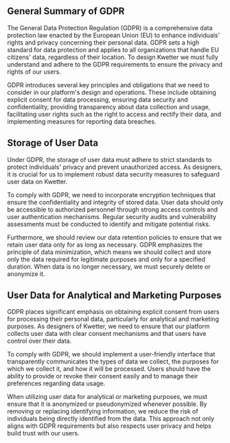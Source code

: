 ## General Summary of GDPR

The General Data Protection Regulation (GDPR) is a comprehensive data protection law enacted by the European Union (EU)
to enhance individuals' rights and privacy concerning their personal data. GDPR sets a high standard for data protection
and applies to all organizations that handle EU citizens' data, regardless of their location. To design Kwetter we must
fully understand and adhere to the GDPR requirements to ensure the privacy and rights of our users.

GDPR introduces several key principles and obligations that we need to consider in our platform's design and operations.
These include obtaining explicit consent for data processing, ensuring data security and confidentiality, providing
transparency about data collection and usage, facilitating user rights such as the right to access and rectify their
data, and implementing measures for reporting data breaches.

## Storage of User Data

Under GDPR, the storage of user data must adhere to strict standards to protect individuals' privacy and prevent
unauthorized access. As designers, it is crucial for us to implement robust data security measures to safeguard user
data on Kwetter.

To comply with GDPR, we need to incorporate encryption techniques that ensure the confidentiality and integrity of
stored data. User data should only be accessible to authorized personnel through strong access controls and user
authentication mechanisms. Regular security audits and vulnerability assessments must be conducted to identify and
mitigate potential risks.

Furthermore, we should review our data retention policies to ensure that we retain user data only for as long as
necessary. GDPR emphasizes the principle of data minimization, which means we should collect and store only the data
required for legitimate purposes and only for a specified duration. When data is no longer necessary, we must securely
delete or anonymize it.

## User Data for Analytical and Marketing Purposes

GDPR places significant emphasis on obtaining explicit consent from users for processing their personal data,
particularly for analytical and marketing purposes. As designers of Kwetter, we need to ensure that our platform
collects user data with clear consent mechanisms and that users have control over their data.

To comply with GDPR, we should implement a user-friendly interface that transparently communicates the types of data we
collect, the purposes for which we collect it, and how it will be processed. Users should have the ability to provide or
revoke their consent easily and to manage their preferences regarding data usage.

When utilizing user data for analytical or marketing purposes, we must ensure that it is anonymized or pseudonymized
whenever possible. By removing or replacing identifying information, we reduce the risk of individuals being directly
identified from the data. This approach not only aligns with GDPR requirements but also respects user privacy and helps
build trust with our users.

